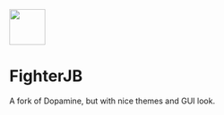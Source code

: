 <img src="https://github.com/wowiez/FighterJB/1DB7E15A-DFD3-4788-AF71-483F509E7856.jpeg" width="64" />

# FighterJB

A fork of Dopamine, but with nice themes and GUI look.




